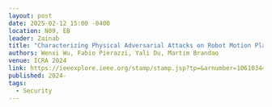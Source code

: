```yaml
---
layout: post
date: 2025-02-12 15:00 -0400
location: N09, EB
leader: Zainab
title: "Characterizing Physical Adversarial Attacks on Robot Motion Planners"
authors: Wenxi Wu, Fabio Pierazzi, Yali Du, Martim Brandao
venue: ICRA 2024
link: https://ieeexplore.ieee.org/stamp/stamp.jsp?tp=&arnumber=10610344&tag=1
published: 2024-
tags:
  - Security
---
```

